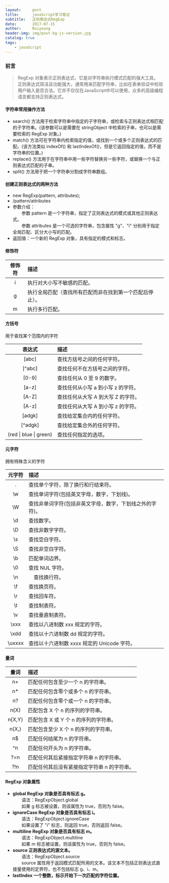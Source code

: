 ```yaml
--- 
layout:     post
title:      javaScript学习笔记
subtitle:   正则表达式RegExp
date:       2017-07-15
author:     Ruiyoung
header-img: img/post-bg-js-version.jpg
catalog: true
tags:
    - javaScript
---
```

### 前言  

> RegExp 对象表示正则表达式，它是对字符串执行模式匹配的强大工具。  
> 正则表达式简洁且功能强大，通常用来匹配字符串，比如在表单验证中检验用户输入是否合法。它并不仅仅在JavaScript中可以使用，众多的高级编程语言都支持正则表达式。  

#### 字符串常用操作方法  

- search() 方法用于检索字符串中指定的子字符串，或检索与正则表达式相匹配的子字符串。(该参数可以是需要在 stringObject 中检索的子串，也可以是需要检索的 RegExp 对象。)  
- match() 方法可在字符串内检索指定的值，或找到一个或多个正则表达式的匹配。(该方法类似 indexOf() 和 lastIndexOf()，但是它返回指定的值，而不是字符串的位置。)  
- replace() 方法用于在字符串中用一些字符替换另一些字符，或替换一个与正则表达式匹配的子串。 
- split() 方法用于把一个字符串分割成字符串数组。  

#### 创建正则表达式的两种方法  

- new RegExp(pattern, attributes);  
- /pattern/attributes  
- 参数介绍：  
&emsp;&emsp;参数 pattern 是一个字符串，指定了正则表达式的模式或其他正则表达式。  
&emsp;&emsp;参数 attributes 是一个可选的字符串，包含属性 "g"、"i" 分别用于指定全局匹配、区分大小写的匹配。  
- 返回值：一个新的 RegExp 对象，具有指定的模式和标志。  

#### 修饰符  

| 修饰符 | 描述 |  
| :------: | :------|
| i | 执行对大小写不敏感的匹配。|
| g | 执行全局匹配（查找所有匹配而非在找到第一个匹配后停止）。|
| m | 执行多行匹配。|

#### 方括号  

用于查找某个范围内的字符  

| 表达式 | 描述 |
| :------: | :------|
| [abc] | 查找方括号之间的任何字符。 |
| [^abc] | 查找任何不在方括号之间的字符。 |
| [0-9] | 查找任何从 0 至 9 的数字。 |  
| [a-z] | 查找任何从小写 a 到小写 z 的字符。 |
| [A-Z] | 查找任何从大写 A 到大写 Z 的字符。 |
| [A-z] | 查找任何从大写 A 到小写 z 的字符。 |  
| [adgk] | 查找给定集合内的任何字符。 |  
| [^adgk] | 查找给定集合外的任何字符。 |  
| (red \| blue \| green) | 查找任何指定的选项。|

#### 元字符  

拥有特殊含义的字符  

| 元字符 | 描述 |
| :------: | :------ |
| . | 查找单个字符，除了换行和行结束符。|  
| \w | 查找单词字符(包括英文字母，数字，下划线)。|
| \W | 查找非单词字符(包括非英文字母，数字，下划线之外的字符)。 |
| \d | 查找数字。|
| \D | 查找非数字字符。|
| \s | 查找空白字符。 |
| \S | 查找非空白字符。|
| \b | 匹配单词边界。|
| \0 | 查找 NUL 字符。|
| \n |　查找换行符。　|
| \f  | 查找换页符。 |
| \r | 查找回车符。 |
| \t | 查找制表符。 |
| \v | 查找垂直制表符。|
| \xxx | 查找以八进制数 xxx 规定的字符。|
| \xdd | 查找以十六进制数 dd 规定的字符。|
| \uxxxx | 查找以十六进制数 xxxx 规定的 Unicode 字符。|

#### 量词  

| 量词 | 描述 |
| :------: | :------ |
| n+ | 匹配任何包含至少一个 n 的字符串。|
| n* | 匹配任何包含零个或多个 n 的字符串。 |
| n? | 匹配任何包含零个或一个 n 的字符串。 |
| n{X} | 匹配包含 X 个 n 的序列的字符串。 |
| n{X,Y} | 匹配包含 X 或 Y 个 n 的序列的字符串。|
| n{X,} | 匹配包含至少 X 个 n 的序列的字符串。 |
| n$ | 匹配任何结尾为 n 的字符串。 |
| ^n  | 匹配任何开头为 n 的字符串。 |
| ?=n | 匹配任何其后紧接指定字符串 n 的字符串。|
| ?!n | 匹配任何其后没有紧接指定字符串 n 的字符串。 |

#### RegExp 对象属性  

- **global RegExp 对象是否具有标志 g。**  
&emsp;&emsp;语法：RegExpObject.global  
&emsp;&emsp;如果 g 标志被设置，则该属性为 true，否则为 false。  
- **ignoreCase RegExp 对象是否具有标志 i。**  
&emsp;&emsp;语法：RegExpObject.ignoreCase  
&emsp;&emsp;如果设置了 "i" 标志，则返回 true，否则返回 false。  
- **multiline RegExp 对象是否具有标志 m。**  
&emsp;&emsp;语法：RegExpObject.multiline  
&emsp;&emsp;如果 m 标志被设置，则该属性为 true，否则为 false。  
- **source 正则表达式的源文本。**  
&emsp;&emsp;语法：RegExpObject.source  
&emsp;&emsp;source 属性用于返回模式匹配所用的文本。该文本不包括正则表达式直接量使用的定界符，也不包括标志 g、i、m。  
- **lastIndex 一个整数，标示开始下一次匹配的字符位置。**  
